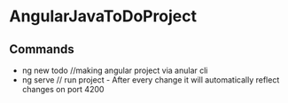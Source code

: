 # AngularJavaToDoProject

## Commands
- ng new todo    //making angular project via anular cli
- ng serve       // run project - After every change it will automatically reflect changes on port 4200
